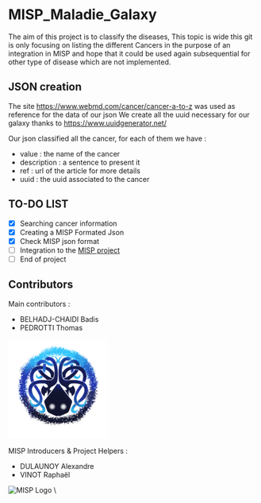 # MISP_Maladie_Galaxy
The aim of this project is to classify the diseases, This topic is wide this git is only focusing on listing the different Cancers in the purpose of an integration in MISP 
and hope that it could be used again subsequential for other type of disease which are not implemented.

## JSON creation

The site https://www.webmd.com/cancer/cancer-a-to-z was used as reference for the data of our json
We create all the uuid necessary for our galaxy thanks to https://www.uuidgenerator.net/

Our json classified all the cancer, for each of them we have :
- value : the name of the cancer
- description : a sentence to present it
- ref : url of the article for more details
- uuid : the uuid associated to the cancer

## TO-DO LIST
- [x] Searching cancer information
- [x] Creating a MISP Formated Json
- [X] Check MISP json format
- [ ] Integration to the [MISP project](https://github.com/MISP)
- [ ] End of project

## Contributors
Main contributors : 
- BELHADJ-CHAIDI Badis
- PEDROTTI Thomas

<img src="KrakenAbyssEffect.png" height="200">

MISP Introducers & Project Helpers :
- DULAUNOY Alexandre
- VINOT Raphaël

![MISP Logo](https://upload.wikimedia.org/wikipedia/commons/9/91/Misp-logo.png) \
